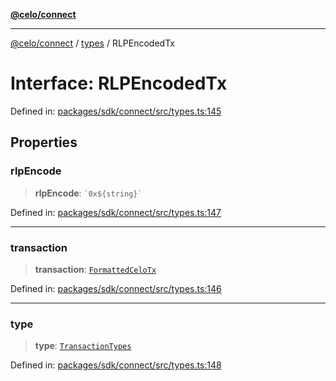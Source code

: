 [**@celo/connect**](../../README.md)

***

[@celo/connect](../../modules.md) / [types](../README.md) / RLPEncodedTx

# Interface: RLPEncodedTx

Defined in: [packages/sdk/connect/src/types.ts:145](https://github.com/celo-org/developer-tooling/blob/master/packages/sdk/connect/src/types.ts#L145)

## Properties

### rlpEncode

> **rlpEncode**: `` `0x${string}` ``

Defined in: [packages/sdk/connect/src/types.ts:147](https://github.com/celo-org/developer-tooling/blob/master/packages/sdk/connect/src/types.ts#L147)

***

### transaction

> **transaction**: [`FormattedCeloTx`](FormattedCeloTx.md)

Defined in: [packages/sdk/connect/src/types.ts:146](https://github.com/celo-org/developer-tooling/blob/master/packages/sdk/connect/src/types.ts#L146)

***

### type

> **type**: [`TransactionTypes`](../type-aliases/TransactionTypes.md)

Defined in: [packages/sdk/connect/src/types.ts:148](https://github.com/celo-org/developer-tooling/blob/master/packages/sdk/connect/src/types.ts#L148)
